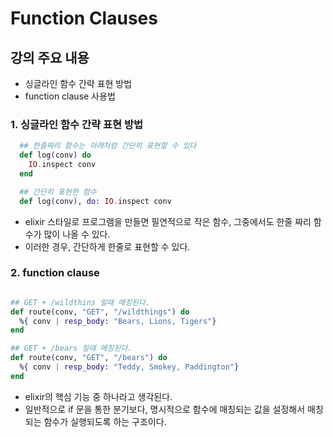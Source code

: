 # Function Clauses

## 강의 주요 내용

* 싱글라인 함수 간략 표현 방법
* function clause 사용법

### 1. 싱글라인 함수 간략 표현 방법

```elixir
  ## 한줄짜리 함수는 아래처럼 간단히 표현할 수 있다
  def log(conv) do
    IO.inspect conv
  end

  ## 간단히 표현한 함수  
  def log(conv), do: IO.inspect conv

```

* elixir 스타일로 프로그램을 만들면 필연적으로 작은 함수, 그중에서도 한줄 짜리 함수가 많이 나올 수 있다.
* 이러한 경우, 간단하게 한줄로 표현할 수 있다.

### 2. function clause

```elixir

## GET + /wildthins 일때 매칭된다.
def route(conv, "GET", "/wildthings") do
  %{ conv | resp_body: "Bears, Lions, Tigers"}
end  

## GET + /bears 일때 매칭된다.
def route(conv, "GET", "/bears") do
  %{ conv | resp_body: "Teddy, Smokey, Paddington"}
end
```

* elixir의 핵심 기능 중 하나라고 생각된다.
* 일반적으로 if 문을 통한 분기보다, 명시적으로 함수에 매칭되는 값을 설정해서 매칭되는 함수가 실행되도록 하는 구조이다.